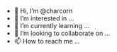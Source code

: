 - 👋 Hi, I’m @charcorn
- 👀 I’m interested in ...
- 🌱 I’m currently learning ...
- 💞️ I’m looking to collaborate on ...
- 📫 How to reach me ...

<!---
charcorn/charcorn is a ✨ special ✨ repository because its `README.md` (this file) appears on your GitHub profile.
You can click the Preview link to take a look at your changes.
--->
